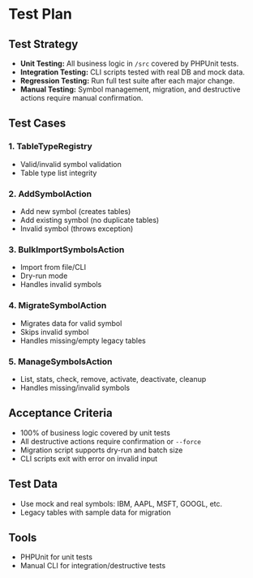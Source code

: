 # Test Plan

## Test Strategy
- **Unit Testing:** All business logic in `/src` covered by PHPUnit tests.
- **Integration Testing:** CLI scripts tested with real DB and mock data.
- **Regression Testing:** Run full test suite after each major change.
- **Manual Testing:** Symbol management, migration, and destructive actions require manual confirmation.

## Test Cases
### 1. TableTypeRegistry
- Valid/invalid symbol validation
- Table type list integrity

### 2. AddSymbolAction
- Add new symbol (creates tables)
- Add existing symbol (no duplicate tables)
- Invalid symbol (throws exception)

### 3. BulkImportSymbolsAction
- Import from file/CLI
- Dry-run mode
- Handles invalid symbols

### 4. MigrateSymbolAction
- Migrates data for valid symbol
- Skips invalid symbol
- Handles missing/empty legacy tables

### 5. ManageSymbolsAction
- List, stats, check, remove, activate, deactivate, cleanup
- Handles missing/invalid symbols

## Acceptance Criteria
- 100% of business logic covered by unit tests
- All destructive actions require confirmation or `--force`
- Migration script supports dry-run and batch size
- CLI scripts exit with error on invalid input

## Test Data
- Use mock and real symbols: IBM, AAPL, MSFT, GOOGL, etc.
- Legacy tables with sample data for migration

## Tools
- PHPUnit for unit tests
- Manual CLI for integration/destructive tests

